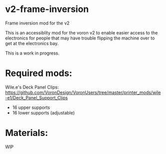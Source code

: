 # v2-frame-inversion
Frame inversion mod for the v2

This is an accessiblity mod for the voron v2 to enable easier access to the electronics for people that may have trouble flipping the machine over to get at the electronics bay.

This is a work in progress.

# Required mods:

Wile.e's Deck Panel Clips:
https://github.com/VoronDesign/VoronUsers/tree/master/printer_mods/wile-e1/Deck_Panel_Support_Clips
* 16 upper supports
* 16 lower supports (adjustable)



# Materials:

WIP

